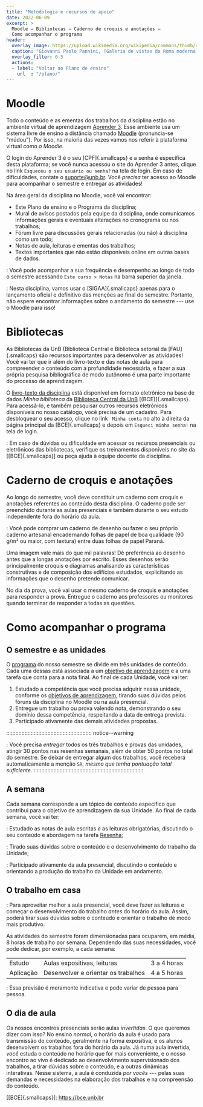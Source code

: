 ```yaml
---
title: "Metodologia e recursos de apoio"
date: 2022-06-09
excerpt: >
  Moodle – Bibliotecas – Caderno de croquis e anotações –
  Como acompanhar o programa
header:
  overlay_image: https://upload.wikimedia.org/wikipedia/commons/thumb/a/a7/Photograph_of_a_painting_of_paintings_(20938228960).jpg/2560px-Photograph_of_a_painting_of_paintings_(20938228960).jpg
  caption: "Giovanni Paolo Pannini, [Galeria de vistas da Roma moderna](https://commons.wikimedia.org/wiki/Category:Modern_Rome_(Giovanni_Paolo_Pannini)), 1754"
  overlay_filter: 0.5
  actions:
  - label: "Voltar ao Plano de ensino"
    url  : "/plano/"
---
```


# <i class="ai ai-moodle"></i> Moodle #

Todo o conteúdo e as ementas dos trabalhos da disciplina estão no
ambiente virtual de
aprendizagem [Aprender 3][]. Esse ambiente usa um sistema livre de
ensino a distância chamado [Moodle](https://moodle.org) (pronuncia-se
"múdou"). Por isso, na maioria das vezes vamos nos referir à plataforma
virtual como *o Moodle*.

O login do Aprender 3 é o seu [CPF]{.smallcaps} e a senha é específica
desta plataforma; se você nunca acessou o site do Aprender 3 antes,
clique no link `Esqueceu o seu usuário ou senha?` na tela de login. Em
caso de dificuldades, contate o [suporte\@unb.br][]. Você *precisa* ter
acesso ao Moodle para acompanhar o semestre e entregar as atividades!

Na área geral da disciplina no Moodle, você vai encontrar:

- Este Plano de ensino e o Programa da disciplina;
- Mural de avisos postados pela equipe da disciplina, onde comunicamos
  informações gerais e eventuais alterações no cronograma ou nos
  trabalhos;
- Fórum livre para discussões gerais relacionadas (ou não) à disciplina
  como um todo;
- Notas de aula, leituras e ementas dos trabalhos;
- Textos importantes que não estão disponíveis online em outras bases de
  dados.

<i class="fas fa-award"></i>

: Você pode
acompanhar a sua frequência e desempenho ao longo de todo o semestre
acessando `Este curso > Notas` na barra superior da janela.

<i class="fas fa-exclamation-circle"></i>

: Nesta disciplina, vamos usar o [SIGAA]{.smallcaps} apenas para o
lançamento oficial e definitivo das menções ao final do semestre.
Portanto, não espere encontrar informações sobre o andamento do semestre
--- use o Moodle para isso!

# Bibliotecas #

As Bibliotecas da UnB (Biblioteca Central e Biblioteca setorial da
[FAU]{.smallcaps} são recursos importantes para desenvolver as
atividades!
Você vai ter que ir além do livro-texto e das notas de aula para
compreender o conteúdo com a profundidade necessária, e fazer a sua
própria pesquisa bibliográfica de modo autônomo é uma parte importante
do processo de aprendizagem.

O [livro-texto da disciplina](bibliografia.md) está disponível em
formato eletrônico na base de dados *Minha biblioteca* da [Biblioteca
Central da UnB](https://bce.unb.br) [(BCE)]{.smallcaps}. Para acessá-lo,
e também pesquisar outros recursos eletrônicos disponíveis no nosso
catálogo, você precisa de um cadastro. Para desbloquear o seu acesso,
clique no link <i class="fas fa-user"></i> `Minha conta` no alto à
direita da página principal da [BCE]{.smallcaps} e depois em `Esqueci
minha senha!` na tela de login.

<i class="fas fa-question-circle"></i>

: Em caso de dúvidas ou dificuldade em acessar os recursos presenciais
  ou eletrônicos das bibliotecas, verifique os treinamentos disponíveis
  no site da [[BCE]{.smallcaps}] ou peça ajuda à equipe docente da
  disciplina.

# Caderno de croquis e anotações #

Ao longo do semestre, você deve constituir um caderno com croquis e
anotações referentes ao conteúdo desta disciplina. O caderno pode ser
preenchido durante as aulas presenciais e também durante o seu estudo
independente fora do horário da aula.

<i class="fas fa-check-circle"></i>

: Você pode comprar um caderno de desenho ou fazer o seu próprio caderno
  artesanal encadernando folhas de papel de boa qualidade
  (90 g/m² ou maior, com textura) entre duas folhas de papel Paraná.

Uma imagem vale mais do que mil palavras! Dê preferência ao desenho
antes que a longas anotações por escrito. Esses desenhos serão
principalmente croquis e diagramas analisando as características
construtivas e de composição dos edifícios estudados, explicitando as
informações que o desenho pretende comunicar.

No dia da prova, você vai usar o mesmo caderno de croquis e anotações
para responder a prova. Entregue o caderno aos professores ou monitores
quando terminar de responder a todas as questões.

# Como acompanhar o programa #

## O semestre e as unidades ##

O [programa](../index.md) do nosso semestre se divide em
três unidades de conteúdo. Cada uma dessas está associada a um
[objetivo de aprendizagem](objetivos.md) e a uma tarefa que conta
para a nota final. Ao final de cada Unidade, você vai ter:

1. Estudado a competência que você precisa adquirir nessa unidade,
   conforme os [objetivos de aprendizagem](objetivos.md),
   tirando suas dúvidas pelos fóruns da disciplina no Moodle ou na
   aula presencial.
2. Entregue um trabalho ou prova valendo nota, demonstrando o seu
   domínio dessa competência, respeitando a data de entrega prevista.
3. Participado ativamente das demais atividades propostas.

:::::::::::::::::::::::::::::::::::::::::::::::::::::::: notice--warning
<i class="fas fa-exclamation-triangle"></i>

: Você precisa *entregar* todos os três trabalhos e provas das unidades,
  atingir 30 pontos nas resenhas semanais,
  além de obter 50 pontos no total do semestre. Se deixar de entregar
  algum dos trabalhos, você receberá automaticamente a menção `SR`,
  *mesmo que tenha pontuação total suficiente*.
::::::::::::::::::::::::::::::::::::::::::::::::::::::::::::::::::::::::

## A semana ##

<!--
   -A semana é o nosso bloco
   -mínimo de trabalho: o conteúdo, o controle de frequência e a entrega de
   -atividades, por exemplo, são programados *por semana* e não por *dia* de
   -aula.
   -->

Cada semana corresponde a um tópico de conteúdo específico que contribui
para o objetivo de aprendizagem da sua Unidade.
Ao final de cada semana, você vai ter:

<i class="fas fa-book-reader"></i>

: Estudado as notas de aula escritas *e* as leituras obrigatórias,
  discutindo o seu conteúdo e abordagem na tarefa
  [Resenha](../_trabalho/resenha.md);

<i class="fas fa-comments"></i>

: Tirado suas dúvidas sobre o conteúdo e o desenvolvimento do trabalho
  da Unidade;

<i class="fas fa-chalkboard-teacher"></i>

: Participado ativamente da aula presencial, discutindo o conteúdo e
  orientando a produção do trabalho da Unidade em andamento.

## O trabalho em casa ##

<i class="fas fa-calendar-check"></i>

: Para aproveitar melhor a aula presencial, você deve fazer as leituras
  e começar o desenvolvimento do trabalho *antes* do horário da aula.
  Assim, poderá tirar suas dúvidas sobre o conteúdo e orientar o
  trabalho de modo mais produtivo.

As atividades do semestre foram dimensionadas para ocuparem, em média, 8
horas de trabalho por semana. Dependendo das suas necessidades, você pode
dedicar, por exemplo, a cada semana:

|           |                                     |             |
|-----------|-------------------------------------|-------------|
| Estudo    | Aulas expositivas, leituras         | 3 a 4 horas |
| Aplicação | Desenvolver e orientar os trabalhos | 4 a 5 horas |

<i class="fas fa-exclamation-circle"></i> 

: Essa previsão é meramente indicativa e pode variar de pessoa para pessoa.

## O dia de aula ##

Os nossos encontros presenciais serão aulas *invertidas*. O
que queremos dizer com isso? No ensino *normal*, o horário da aula é
usado para transmissão do conteúdo, geralmente na forma expositiva, e os
alunos desenvolvem os trabalhos fora do horário da aula. Já numa aula
invertida, *você* estuda o conteúdo no horário que for mais
conveniente, e o nosso encontro ao vivo é dedicado ao desenvolvimento
supervisionado dos trabalhos, a tirar dúvidas sobre o conteúdo, e a
outras dinâmicas interativas. Nesse sistema, a aula é conduzida *por
vocês* --- pelas suas demandas e necessidades na elaboração dos
trabalhos e na compreensão do conteúdo.

[Aprender 3]: https://aprender3.unb.br/course/view.php?id=13870

[suporte\@unb.br]: mailto:suporte@unb.br

[Sistema Integrado de Gestão Acadêmica]: https://sig.unb.br/sigaa/

[[BCE]{.smallcaps}]: https://bce.unb.br

